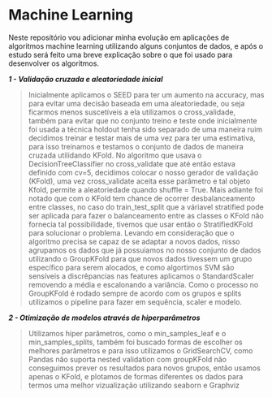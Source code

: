 # Machine Learning
Neste repositório vou adicionar minha evolução em aplicações de algoritmos machine learning utilizando alguns conjuntos de dados, e após o estudo será feito uma breve explicação sobre o que foi usado para desenvolver os algoritmos.

***1 - Validação cruzada e aleatoriedade inicial***
> Inicialmente aplicamos o SEED para ter um aumento na accuracy, mas para evitar uma decisão baseada em uma aleatoriedade, ou seja ficarmos menos suscetíveis a ela utilizamos o cross_validade, também para evitar que no conjunto treino e teste onde inicialmente foi usada a técnica holdout tenha sido separado de uma maneira ruim decidimos treinar e testar mais de uma vez para ter uma estimativa, para isso treinamos e testamos o conjunto de dados de maneira cruzada utilidando KFold. No algoritmo que usava o DecisionTreeClassifier no cross_validate que até então estava definido com cv=5, decidimos colocar o nosso gerador de validação (KFold), uma vez cross_validate aceita esse parâmetro e tal objeto Kfold, permite a aleatoriedade quando shuffle = True. Mais adiante foi notado que com o KFold tem chance de ocorrer desbalanceamento entre classes, no caso do train_test_split que a váriavel stratified pode ser aplicada para fazer o balanceamento entre as classes o KFold não fornecia tal possibilidade, tivemos que  usar então o StratifiedKFold para solucionar o problema. Levando em consideração que o algoritmo precisa se capaz de se adaptar a novos dados, nisso agrupamos os dados que já possuiamos no nosso conjunto de dados utilizando o GroupKFold para que novos dados tivessem um grupo específico para serem alocados, e como algortimos SVM são sensíveis a discrêpancias nas features aplicamos o StandardScaler removendo a média e escalonando a variância. Como o processo no GroupKFold é rodado sempre de acordo com os grupos e splits utilizamos o pipeline para fazer em sequência, scaler e modelo.

***2 - Otimização de modelos através de hiperparâmetros***
> Utilizamos hiper parâmetros, como o min_samples_leaf e o min_samples_splits, também foi buscado formas de escolher os melhores parâmetros e para isso utilizamos o GridSearchCV, como Pandas não suporta nested validation com groupKFold não conseguimos prever os resultados para novos grupos, então usamos apenas o KFold, e plotamos de formas diferentes os dados para termos uma melhor vizualização utilizando seaborn e Graphviz
